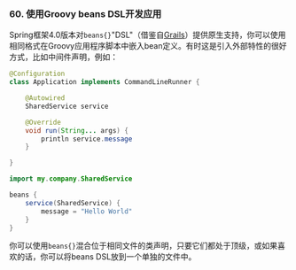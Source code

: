 ### 60. 使用Groovy beans DSL开发应用

Spring框架4.0版本对`beans{}`"DSL"（借鉴自[Grails](http://grails.org/)）提供原生支持，你可以使用相同格式在Groovy应用程序脚本中嵌入bean定义。有时这是引入外部特性的很好方式，比如中间件声明，例如：
```java
@Configuration
class Application implements CommandLineRunner {

    @Autowired
    SharedService service

    @Override
    void run(String... args) {
        println service.message
    }

}

import my.company.SharedService

beans {
    service(SharedService) {
        message = "Hello World"
    }
}
```
你可以使用`beans{}`混合位于相同文件的类声明，只要它们都处于顶级，或如果喜欢的话，你可以将beans DSL放到一个单独的文件中。

